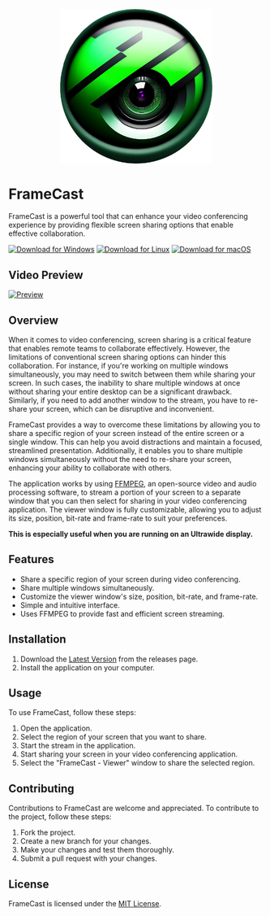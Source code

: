 <p align="center">
    <img src="./public/icon.png" width="300" alt="Logo">
</p>

# FrameCast

FrameCast is a powerful tool that can enhance your video conferencing experience by providing flexible screen sharing options that enable effective collaboration.

[![Download for Windows](https://i.imgur.com/edpkPzv.png)](https://github.com/nathan-fiscaletti/framecast/releases/latest/download/FrameCast.Setup.win32.exe)
[![Download for Linux](https://i.imgur.com/ob2QUPN.png)](https://github.com/nathan-fiscaletti/framecast/releases/latest/download/frame-cast_linux_amd64.deb)
[![Download for macOS](https://i.imgur.com/771afwr.png)](https://github.com/nathan-fiscaletti/framecast/releases/latest/download/FrameCast-darwin-arm64.dmg)

## Video Preview

[![Preview](https://i.imgur.com/4F3RiCd.png)](https://youtu.be/hPjuXTlpybg)

## Overview

When it comes to video conferencing, screen sharing is a critical feature that enables remote teams to collaborate effectively. However, the limitations of conventional screen sharing options can hinder this collaboration. For instance, if you're working on multiple windows simultaneously, you may need to switch between them while sharing your screen. In such cases, the inability to share multiple windows at once without sharing your entire desktop can be a significant drawback. Similarly, if you need to add another window to the stream, you have to re-share your screen, which can be disruptive and inconvenient.

FrameCast provides a way to overcome these limitations by allowing you to share a specific region of your screen instead of the entire screen or a single window. This can help you avoid distractions and maintain a focused, streamlined presentation. Additionally, it enables you to share multiple windows simultaneously without the need to re-share your screen, enhancing your ability to collaborate with others.

The application works by using [FFMPEG](https://ffmpeg.org/), an open-source video and audio processing software, to stream a portion of your screen to a separate window that you can then select for sharing in your video conferencing application. The viewer window is fully customizable, allowing you to adjust its size, position, bit-rate and frame-rate to suit your preferences.

**This is especially useful when you are running on an Ultrawide display.**

## Features

* Share a specific region of your screen during video conferencing.
* Share multiple windows simultaneously.
* Customize the viewer window's size, position, bit-rate, and frame-rate.
* Simple and intuitive interface.
* Uses FFMPEG to provide fast and efficient screen streaming.

## Installation

1. Download the [Latest Version](https://github.com/nathan-fiscaletti/framecast/releases/latest) from the releases page.
2. Install the application on your computer.

## Usage

To use FrameCast, follow these steps:

1. Open the application.
2. Select the region of your screen that you want to share.
3. Start the stream in the application.
4. Start sharing your screen in your video conferencing application.
5. Select the "FrameCast - Viewer" window to share the selected region.

## Contributing

Contributions to FrameCast are welcome and appreciated. To contribute to the project, follow these steps:

1. Fork the project.
2. Create a new branch for your changes.
3. Make your changes and test them thoroughly.
4. Submit a pull request with your changes.

## License

FrameCast is licensed under the [MIT License](./LICENSE).
